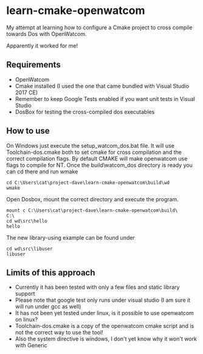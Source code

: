 # learn-cmake-openwatcom
My attempt at learning how to configure a Cmake project to cross compile towards Dos with OpenWatcom.

Apparently it worked for me!

## Requirements
* OpenWatcom
* Cmake installed (I used the one that came bundled with Visual Studio 2017 CE)
* Remember to keep Google Tests enabled if you want unit tests in Visual Studio
* DosBox for testing the cross-compiled dos executables

## How to use
On Windows just execute the setup_watcom_dos.bat file.
It will use Toolchain-dos.cmake both to set cmake for cross compilation and the correct compilation flags.
By default CMAKE will make openwatcom use flags to compile for NT.
Once the build\watcom_dos directory is ready you can cd there and run wmake

    cd C:\Users\cat\project-dave\learn-cmake-openwatcom\build\wd
    wmake

Open Dosbox, mount the correct directory and execute the program.

    mount c C:\Users\cat\project-dave\learn-cmake-openwatcom\build\
    C:\
    cd wd\src\hello
    hello

The new library-using example can be found under

    cd wd\src\libuser
    libuser

## Limits of this approach
* Currently it has been tested with only a few files and static library support
* Please note that google test only runs under visual studio (I am sure it will run under gcc as well)
* It has not been yet tested under linux, is it possible to use openwatcom on linux?
* Toolchain-dos.cmake is a copy of the openwatcom cmake script and is not the correct way to use the tool!
* Also the system directive is windows, I don't yet know why it won't work with Generic

